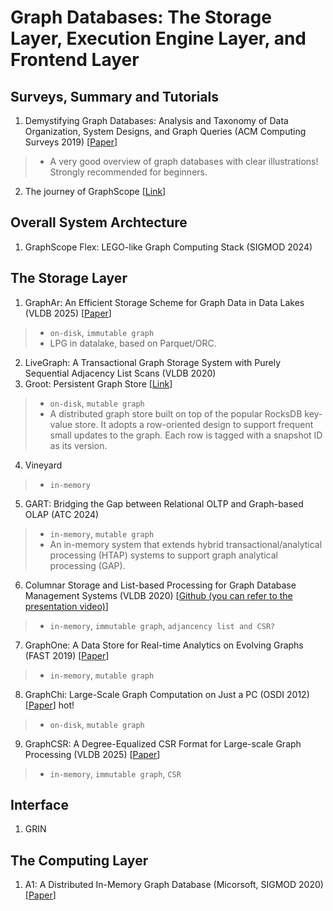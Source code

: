 # Graph Databases: The Storage Layer, Execution Engine Layer, and Frontend Layer 
## Surveys, Summary and Tutorials
1. Demystifying Graph Databases: Analysis and Taxonomy of Data Organization, System Designs, and Graph Queries (ACM Computing Surveys 2019) [[Paper](https://arxiv.org/pdf/1910.09017)]
> * A very good overview of graph databases with clear illustrations! Strongly recommended for beginners.
2. The journey of GraphScope [[Link](https://graphscope.io/journey/)]

## Overall System Archtecture
1. GraphScope Flex: LEGO-like Graph Computing Stack (SIGMOD 2024) 

## The Storage Layer
1. GraphAr: An Efficient Storage Scheme for Graph Data in Data Lakes (VLDB 2025) [[Paper](https://vldb.org/pvldb/volumes/18/paper/GraphAr%3A%20An%20Efficient%20Storage%20Scheme%20for%20Graph%20Data%20in%20Data%20Lakes)] 
> * `on-disk`, `immutable graph`
> * LPG in datalake, based on Parquet/ORC. 
2. LiveGraph: A Transactional Graph Storage System with Purely Sequential Adjacency List Scans (VLDB 2020) 
3. Groot: Persistent Graph Store [[Link](https://graphscope.io/docs/latest/storage_engine/groot)]
> * `on-disk`, `mutable graph`
> * A distributed graph store built on top of the popular RocksDB key-value store. It adopts a row-oriented design to support frequent small updates to the graph. Each row is tagged with a snapshot ID as its version.
4. Vineyard
> * `in-memory` 
5. GART: Bridging the Gap between Relational OLTP and Graph-based OLAP (ATC 2024)
> * `in-memory`, `mutable graph`
> * An in-memory system that extends hybrid transactional/analytical processing (HTAP) systems to support graph analytical processing (GAP).
6. Columnar Storage and List-based Processing for Graph Database Management Systems (VLDB 2020) [[Github (you can refer to the presentation video)](https://github.com/graphflow/graphflow-columnar-techniques?tab=readme-ov-file)]
> * `in-memory`, `immutable graph`, `adjancency list and CSR?`
7. GraphOne: A Data Store for Real-time Analytics on Evolving Graphs (FAST 2019) [[Paper](https://www.usenix.org/conference/fast19/presentation/kumar)]
> * `in-memory`, `mutable graph`
8. GraphChi: Large-Scale Graph Computation on Just a PC (OSDI 2012) [[Paper](https://www.usenix.org/system/files/conference/osdi12/osdi12-final-126.pdf)] hot!
> * `on-disk`, `mutable graph`
9. GraphCSR: A Degree-Equalized CSR Format for Large-scale Graph Processing (VLDB 2025) [[Paper](https://vldb.org/pvldb/volumes/18/paper/GraphCSR%3A%20A%20Degree-Equalized%20CSR%20Format%20for%20Large-scale%20Graph%20Processing)]
> * `in-memory`, `immutable graph`, `CSR`
  
## Interface
1. GRIN

## The Computing Layer
1. A1: A Distributed In-Memory Graph Database (Micorsoft, SIGMOD 2020) [[Paper](https://arxiv.org/pdf/2004.05712)]
